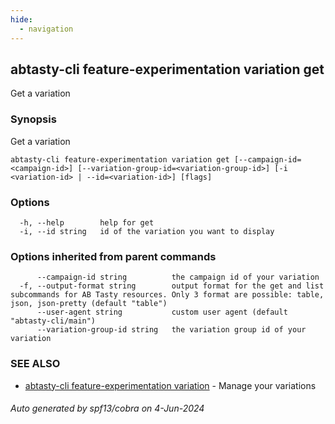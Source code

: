 ```yaml
---
hide:
  - navigation
---
```

## abtasty-cli feature-experimentation variation get

Get a variation

### Synopsis

Get a variation

```
abtasty-cli feature-experimentation variation get [--campaign-id=<campaign-id>] [--variation-group-id=<variation-group-id>] [-i <variation-id> | --id=<variation-id>] [flags]
```

### Options

```
  -h, --help        help for get
  -i, --id string   id of the variation you want to display
```

### Options inherited from parent commands

```
      --campaign-id string          the campaign id of your variation
  -f, --output-format string        output format for the get and list subcommands for AB Tasty resources. Only 3 format are possible: table, json, json-pretty (default "table")
      --user-agent string           custom user agent (default "abtasty-cli/main")
      --variation-group-id string   the variation group id of your variation
```

### SEE ALSO

* [abtasty-cli feature-experimentation variation](abtasty-cli_feature-experimentation_variation.md)	 - Manage your variations

###### Auto generated by spf13/cobra on 4-Jun-2024
